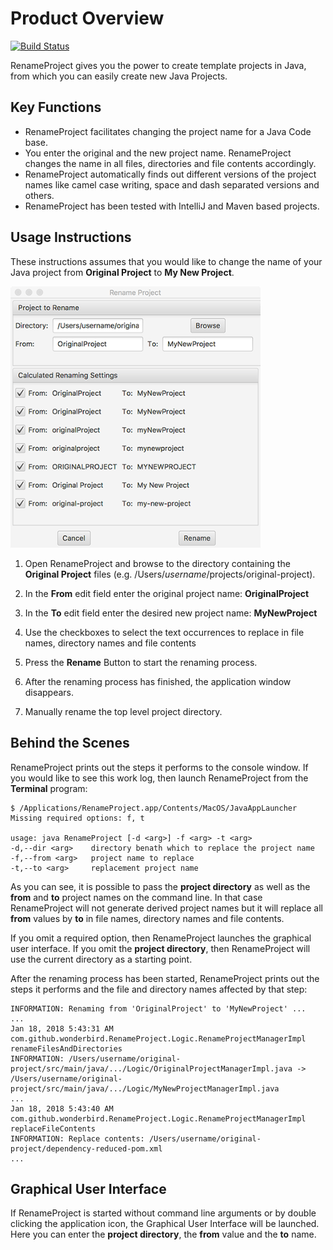 # Product Overview

[![Build Status](https://travis-ci.org/wonderbird/rename-project.svg?branch=master)](https://travis-ci.org/wonderbird/rename-project)

RenameProject gives you the power to create template projects in Java,
from which you can easily create new Java Projects.

## Key Functions

* RenameProject facilitates changing the project name for a Java Code base.
* You enter the original and the new project name. RenameProject
  changes the name in all files, directories and file contents accordingly.
* RenameProject automatically finds out different versions of the
  project names like camel case writing, space and dash separated versions
  and others.
* RenameProject has been tested with IntelliJ and Maven based projects.

## Usage Instructions

These instructions assumes that you would like to change the name of
your Java project from **Original Project** to **My New Project**.

<img alt="Screenshot of the RenameProject Graphical User Interface" src="https://github.com/wonderbird/rename-project/blob/master/doc/screenshot.png" width="400" />

1. Open RenameProject and browse to the directory containing the
   **Original Project** files (e.g. /Users/*username*/projects/original-project).

1. In the **From** edit field enter the original project name:
   **OriginalProject**

1. In the **To** edit field enter the desired new project name:
   **MyNewProject**

1. Use the checkboxes to select the text occurrences to replace in
   file names, directory names and file contents

1. Press the **Rename** Button to start the renaming process.

1. After the renaming process has finished, the application window
   disappears.

1. Manually rename the top level project directory.

## Behind the Scenes

RenameProject prints out the steps it performs to the console window. If
you would like to see this work log, then launch RenameProject from
the **Terminal** program:

```
$ /Applications/RenameProject.app/Contents/MacOS/JavaAppLauncher
Missing required options: f, t

usage: java RenameProject [-d <arg>] -f <arg> -t <arg>
-d,--dir <arg>    directory benath which to replace the project name
-f,--from <arg>   project name to replace
-t,--to <arg>     replacement project name
```

As you can see, it is possible to pass the **project directory** as
well as the **from** and **to** project names on the command line.
In that case RenameProject will not generate derived project names but
it will replace all **from** values by **to** in file names, directory
names and file contents.

If you omit a required option, then RenameProject launches the graphical
user interface. If you omit the **project directory**, then RenameProject
will use the current directory as a starting point.

After the renaming process has been started, RenameProject prints out
the steps it performs and the file and directory names affected by
that step:

```
INFORMATION: Renaming from 'OriginalProject' to 'MyNewProject' ...
...
Jan 18, 2018 5:43:31 AM com.github.wonderbird.RenameProject.Logic.RenameProjectManagerImpl renameFilesAndDirectories
INFORMATION: /Users/username/original-project/src/main/java/.../Logic/OriginalProjectManagerImpl.java -> /Users/username/original-project/src/main/java/.../Logic/MyNewProjectManagerImpl.java
...
Jan 18, 2018 5:43:40 AM com.github.wonderbird.RenameProject.Logic.RenameProjectManagerImpl replaceFileContents
INFORMATION: Replace contents: /Users/username/original-project/dependency-reduced-pom.xml
...
```

## Graphical User Interface

If RenameProject is started without command line arguments or by
double clicking the application icon, the Graphical User Interface
will be launched. Here you can enter the **project directory**, the
**from** value and the **to** name. 